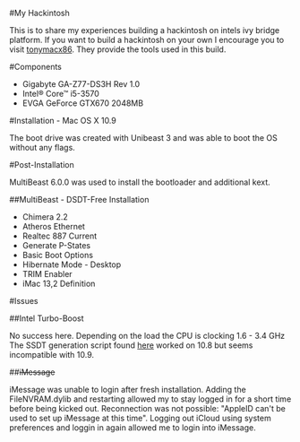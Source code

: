 #My Hackintosh

This is to share my experiences building a hackintosh on intels ivy bridge platform. If you want to build a hackintosh on your own I  encourage you to visit [tonymacx86](http://tonymacx86.com). They provide the tools used in this build.

#Components

* Gigabyte GA-Z77-DS3H Rev 1.0
* Intel® Core™ i5-3570
* EVGA GeForce GTX670 2048MB

#Installation - Mac OS X 10.9

The boot drive was created with Unibeast 3 and was able to boot the OS without any flags.

#Post-Installation

MultiBeast 6.0.0 was used to install the bootloader and additional kext.

##MultiBeast - DSDT-Free Installation

* Chimera 2.2
* Atheros Ethernet
* Realtec 887 Current
* Generate P-States
* Basic Boot Options
* Hibernate Mode - Desktop
* TRIM Enabler
* iMac 13,2 Definition

#Issues

##Intel Turbo-Boost

No success here. Depending on the load the CPU is clocking 1.6 - 3.4 GHz The SSDT generation script found [here](http://www.tonymacx86.com/ssdt/86906-ssdt-generation-script-ivybridge-pm.html) worked on 10.8 but seems incompatible with 10.9. 

##~~iMessage~~

iMessage was unable to login after fresh installation. Adding the FileNVRAM.dylib and restarting allowed my to stay logged in for a short time before being kicked out. Reconnection was not possible: "AppleID can't be used to set up iMessage at this time". Logging out iCloud using system preferences and loggin in again allowed me to login into iMessage.
